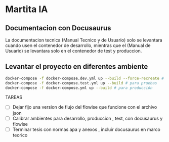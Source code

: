 # Martita IA

## Documentacion con Docusaurus
La documentacion tecnica (Manual Tecnico y de Usuario) solo se levantara cuando usen el contenedor de desarrollo, mientras que el (Manual de Usuario) se levantara solo en el contenedor de test y produccion.



## Levantar el proyecto en diferentes ambiente

```bash
docker-compose -f docker-compose.dev.yml up --build --force-recreate # para desarrollo
docker-compose -f docker-compose.test.yml up --build # para pruebas
docker-compose -f docker-compose.yml up --build # para producción

```
TAREAS
- [ ] Dejar fijo una version de flujo del flowise que funcione con el archivo json
- [ ] Calibrar ambientes para desarrollo, produccion , test, con docusaurus y flowise
- [ ] Terminar tesis con normas apa y anexos , incluir docusaurus en marco teorico 